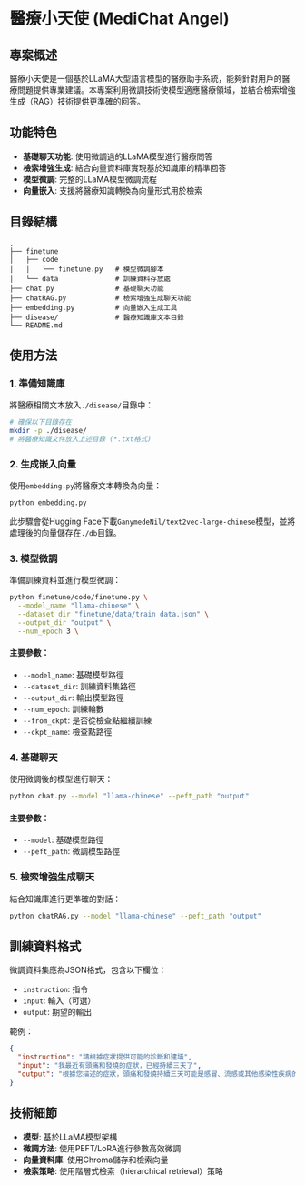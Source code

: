 # 醫療小天使 (MediChat Angel)

## 專案概述

醫療小天使是一個基於LLaMA大型語言模型的醫療助手系統，能夠針對用戶的醫療問題提供專業建議。本專案利用微調技術使模型適應醫療領域，並結合檢索增強生成（RAG）技術提供更準確的回答。

## 功能特色

- **基礎聊天功能**: 使用微調過的LLaMA模型進行醫療問答
- **檢索增強生成**: 結合向量資料庫實現基於知識庫的精準回答
- **模型微調**: 完整的LLaMA模型微調流程
- **向量嵌入**: 支援將醫療知識轉換為向量形式用於檢索

## 目錄結構

```
.
├── finetune
│   ├── code
│   │   └── finetune.py   # 模型微調腳本
│   └── data              # 訓練資料存放處
├── chat.py               # 基礎聊天功能
├── chatRAG.py            # 檢索增強生成聊天功能
├── embedding.py          # 向量嵌入生成工具
├── disease/              # 醫療知識庫文本目錄
└── README.md             
```


## 使用方法

### 1. 準備知識庫

將醫療相關文本放入`./disease/`目錄中：

```bash
# 確保以下目錄存在
mkdir -p ./disease/
# 將醫療知識文件放入上述目錄 (*.txt格式)
```

### 2. 生成嵌入向量

使用`embedding.py`將醫療文本轉換為向量：

```bash
python embedding.py
```

此步驟會從Hugging Face下載`GanymedeNil/text2vec-large-chinese`模型，並將處理後的向量儲存在`./db`目錄。

### 3. 模型微調

準備訓練資料並進行模型微調：

```bash
python finetune/code/finetune.py \
  --model_name "llama-chinese" \
  --dataset_dir "finetune/data/train_data.json" \
  --output_dir "output" \
  --num_epoch 3 \
```

#### 主要參數：
- `--model_name`: 基礎模型路徑
- `--dataset_dir`: 訓練資料集路徑
- `--output_dir`: 輸出模型路徑
- `--num_epoch`: 訓練輪數
- `--from_ckpt`: 是否從檢查點繼續訓練
- `--ckpt_name`: 檢查點路徑

### 4. 基礎聊天

使用微調後的模型進行聊天：

```bash
python chat.py --model "llama-chinese" --peft_path "output"
```

#### 主要參數：
- `--model`: 基礎模型路徑
- `--peft_path`: 微調模型路徑

### 5. 檢索增強生成聊天

結合知識庫進行更準確的對話：

```bash
python chatRAG.py --model "llama-chinese" --peft_path "output"
```

## 訓練資料格式

微調資料集應為JSON格式，包含以下欄位：
- `instruction`: 指令
- `input`: 輸入（可選）
- `output`: 期望的輸出

範例：
```json
{
  "instruction": "請根據症狀提供可能的診斷和建議",
  "input": "我最近有頭痛和發燒的症狀，已經持續三天了",
  "output": "根據您描述的症狀，頭痛和發燒持續三天可能是感冒、流感或其他感染性疾病的表現..."
}
```

## 技術細節

- **模型**: 基於LLaMA模型架構
- **微調方法**: 使用PEFT/LoRA進行參數高效微調
- **向量資料庫**: 使用Chroma儲存和檢索向量
- **檢索策略**: 使用階層式檢索（hierarchical retrieval）策略
